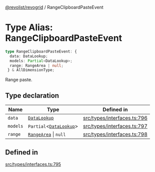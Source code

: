 [@revolist/revogrid](README.md) / RangeClipboardPasteEvent

# Type Alias: RangeClipboardPasteEvent

```ts
type RangeClipboardPasteEvent: {
  data: DataLookup;
  models: Partial<DataLookup>;
  range: RangeArea | null;
 } & AllDimensionType;
```

Range paste.

## Type declaration

| Name | Type | Defined in |
| ------ | ------ | ------ |
| `data` | [`DataLookup`](TypeAlias.DataLookup.md) | [src/types/interfaces.ts:796](https://github.com/revolist/revogrid/blob/834ef2bcc7d11d36bb9e66716a7f07087a633494/src/types/interfaces.ts#L796) |
| `models` | `Partial`\<[`DataLookup`](TypeAlias.DataLookup.md)\> | [src/types/interfaces.ts:797](https://github.com/revolist/revogrid/blob/834ef2bcc7d11d36bb9e66716a7f07087a633494/src/types/interfaces.ts#L797) |
| `range` | [`RangeArea`](TypeAlias.RangeArea.md) \| `null` | [src/types/interfaces.ts:798](https://github.com/revolist/revogrid/blob/834ef2bcc7d11d36bb9e66716a7f07087a633494/src/types/interfaces.ts#L798) |

## Defined in

[src/types/interfaces.ts:795](https://github.com/revolist/revogrid/blob/834ef2bcc7d11d36bb9e66716a7f07087a633494/src/types/interfaces.ts#L795)
